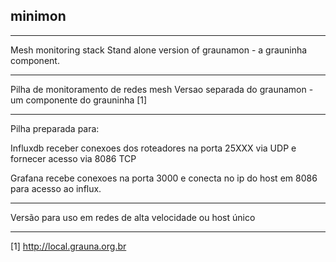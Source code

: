## minimon

---

Mesh monitoring stack
Stand alone version of graunamon - a grauninha component.

---

Pilha de monitoramento de redes mesh
Versao separada do graunamon - um componente do grauninha [1]

---

Pilha preparada para:

Influxdb receber conexoes dos roteadores na porta 25XXX via UDP e fornecer acesso via 8086 TCP 

Grafana recebe conexoes na porta 3000 e conecta no ip do host em 8086 para acesso ao influx.

---

Versão para uso em redes de alta velocidade ou host único

---

[1] http://local.grauna.org.br

